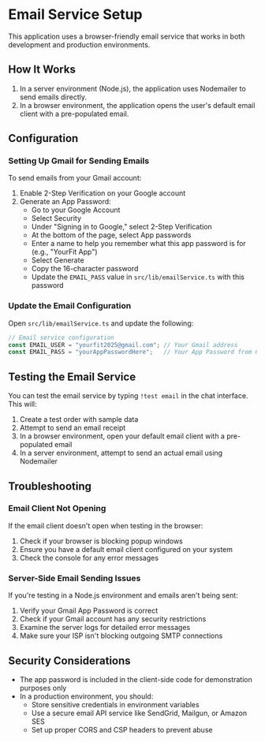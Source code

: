 # Email Service Setup

This application uses a browser-friendly email service that works in both development and production environments.

## How It Works

1. In a server environment (Node.js), the application uses Nodemailer to send emails directly.
2. In a browser environment, the application opens the user's default email client with a pre-populated email.

## Configuration

### Setting Up Gmail for Sending Emails

To send emails from your Gmail account:

1. Enable 2-Step Verification on your Google account
2. Generate an App Password:
   - Go to your Google Account
   - Select Security
   - Under "Signing in to Google," select 2-Step Verification
   - At the bottom of the page, select App passwords
   - Enter a name to help you remember what this app password is for (e.g., "YourFit App")
   - Select Generate
   - Copy the 16-character password
   - Update the `EMAIL_PASS` value in `src/lib/emailService.ts` with this password

### Update the Email Configuration

Open `src/lib/emailService.ts` and update the following:

```typescript
// Email service configuration
const EMAIL_USER = "yourfit2025@gmail.com"; // Your Gmail address
const EMAIL_PASS = "yourAppPasswordHere";   // Your App Password from Google
```

## Testing the Email Service

You can test the email service by typing `!test email` in the chat interface. This will:

1. Create a test order with sample data
2. Attempt to send an email receipt
3. In a browser environment, open your default email client with a pre-populated email
4. In a server environment, attempt to send an actual email using Nodemailer

## Troubleshooting

### Email Client Not Opening

If the email client doesn't open when testing in the browser:

1. Check if your browser is blocking popup windows
2. Ensure you have a default email client configured on your system
3. Check the console for any error messages

### Server-Side Email Sending Issues

If you're testing in a Node.js environment and emails aren't being sent:

1. Verify your Gmail App Password is correct
2. Check if your Gmail account has any security restrictions
3. Examine the server logs for detailed error messages
4. Make sure your ISP isn't blocking outgoing SMTP connections

## Security Considerations

- The app password is included in the client-side code for demonstration purposes only
- In a production environment, you should:
  - Store sensitive credentials in environment variables
  - Use a secure email API service like SendGrid, Mailgun, or Amazon SES
  - Set up proper CORS and CSP headers to prevent abuse 